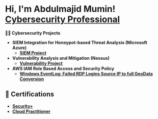 <h1>Hi, I'm Abdulmajid Mumin! <br/> <a href="https://www.linkedin.com/in/abdulmajidmumin/">Cybersecurity Professional</a></h1>


<b>👨‍💻 Cybersecurity Projects <b>
- <b>SIEM Integration for Honeypot-based Threat Analysis (Microsoft Azure)</b>
  - [SIEM Project](https://github.com/AbdulMumin123/SIEMHoney-Pot)
- <b>Vulnerability Analysis and Mitigation (Nessus)</b>
  - [Vulnerability Project](https://github.com/joshmadakor1/4chan-Image-Analysis-Middleware-C964)
- <b>AWS IAM Role Based Access and Security Policy</b>
  - [Windows EventLog: Failed RDP Logins Source IP to full GeoData Conversion](https://github.com/joshmadakor1/Sentinel-Lab)

<h2>📝 Certifications</h2>

- [Security+](https://www.credly.com/badges/7fe41b61-7a78-457a-9041-9b5b06142d1c/public_url)
- [Cloud Practitioner](https://www.credly.com/badges/c1f8006e-4f03-40e6-bb68-5fc0dc1a89c4/public_url)
